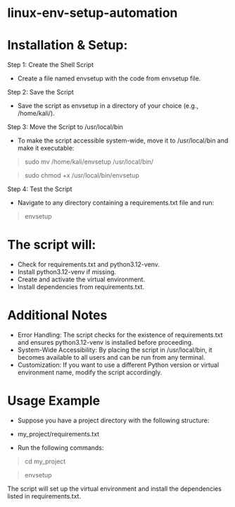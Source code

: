 # linux-env-setup-automation

# Installation & Setup:
Step 1: Create the Shell Script
- Create a file named envsetup with the code from envsetup file.

Step 2: Save the Script
- Save the script as envsetup in a directory of your choice (e.g., /home/kali/).

Step 3: Move the Script to /usr/local/bin
- To make the script accessible system-wide, move it to /usr/local/bin and make it executable:
> sudo mv /home/kali/envsetup /usr/local/bin/

> sudo chmod +x /usr/local/bin/envsetup

Step 4: Test the Script
- Navigate to any directory containing a requirements.txt file and run:
> envsetup

# The script will:
- Check for requirements.txt and python3.12-venv.
- Install python3.12-venv if missing.
- Create and activate the virtual environment.
- Install dependencies from requirements.txt.

# Additional Notes
- Error Handling: The script checks for the existence of requirements.txt and ensures python3.12-venv is installed before proceeding.
- System-Wide Accessibility: By placing the script in /usr/local/bin, it becomes available to all users and can be run from any terminal.
- Customization: If you want to use a different Python version or virtual environment name, modify the script accordingly.

# Usage Example
- Suppose you have a project directory with the following structure:
- my_project/requirements.txt

- Run the following commands:
> cd my_project

> envsetup

The script will set up the virtual environment and install the dependencies listed in requirements.txt.
